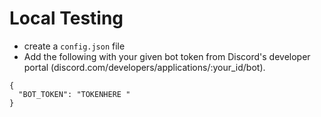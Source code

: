 # Local Testing
- create a `config.json` file
- Add the following with your given bot token from Discord's developer portal (discord.com/developers/applications/:your_id/bot).

```
{
  "BOT_TOKEN": "TOKENHERE "
}
```